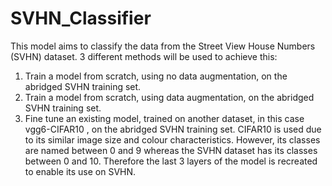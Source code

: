 # SVHN_Classifier

This model aims to classify the data from the Street View House Numbers (SVHN) dataset. 3 different methods will be used to achieve this:

1. Train a model from scratch, using no data augmentation, on the abridged SVHN training set.
2. Train a model from scratch, using data augmentation, on the abridged SVHN training set.
3. Fine tune an existing model, trained on another dataset, in this case vgg6-CIFAR10 , on the abridged SVHN training set. CIFAR10 is used due to its similar image size and colour characteristics. However, its classes are named between 0 and 9 whereas the SVHN dataset has its classes between 0 and 10. Therefore the last 3 layers of the model is recreated to enable its use on SVHN.
